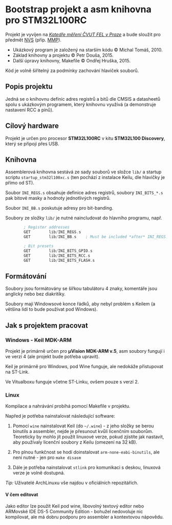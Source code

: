 # Bootstrap projekt a asm knihovna pro STM32L100RC

Projekt je vyvíjen na [*Katedře měření ČVUT FEL v Praze*][measure] a bude sloužit pro předmět [NVS][nvs] (příp. [MMP][mmp]).

- Ukázkový program je založený na starším kódu © Michal Tomáš, 2010.
- Základ knihovny a projektu © Petr Douša, 2015.
- Další úpravy knihovny, Makefile © Ondřej Hruška, 2015.

Kód je volně šiřitelný za podmínky zachování hlaviček souborů.


## Popis projektu

Jedná se o knihovnu definic adres registrů a bitů dle CMSIS a datasheetů spolu s ukázkovým programem,
který knihovnu využívá (a demonstruje nastavení RCC a pinů).


## Cílový hardware

Projekt je určen pro procesor **STM32L100RC** v kitu **STM32L100 Discovery**, který se připojí přes USB.


## Knihovna

Assemblerová knihovna sestává ze sady souborů ve složce `lib/` a startup scriptu `startup_stm32l100xc.s` (ten pochází 
z instalace Keilu, dle hlavičky je přímo od ST).

Soubor `INI_REGS.s` obsahuje definice adres registrů, soubory `INI_BITS_*.s` pak bitové masky a hodnoty
jednotlivých registrů.

Soubor `INI_BB.s` poskutuje adresy pro bit-banding.

Soubory ze složky `lib/` je nutné naincludovat do hlavního programu, např.

```asm
        ; Register addresses
        GET        lib/INI_REGS.s
        GET        lib/INI_BB.s    ; Must be included *after* INI_REGS!

        ; Bit presets
        GET        lib/INI_BITS_GPIO.s
        GET        lib/INI_BITS_RCC.s
        GET        lib/INI_BITS_FLASH.s
```

## Formátování

Soubory jsou formátovány se šířkou tabulátoru 4 znaky, komentáře jsou anglicky nebo bez diakritiky.

Soubory mají Windowsové konce řádků, aby nebyl problém s Keilem (a většina lidí to bude používat pod Windows).


## Jak s projektem pracovat

### Windows - Keil MDK-ARM

Projekt je primárně určen pro **µVision MDK-ARM v.5**, asm soubory fungují i ve verzi 4 (ale projekt bude potřeba upravit).

Keil je primárně pro Windows, pod Wine funguje, ale nedokáže přistupovat na ST-Link.

Ve Vitualboxu funguje včetne ST-Linku, ovšem pouze s verzí 2.


### Linux

Kompilace a nahrávání probíhá pomocí Makefile v projektu. 

Napřed je potřeba nainstalovat následující software:

1. Pomocí `wine` nainstalovat Keil (do `~/.wine`) - z jeho složky se berou binutils a assembler, nejde je přesunout kvůli 
   licenčním souborům. Teoreticky by mohlo jít použít linuxové verze, pokud zjistíte jak nastavit, aby používaly licenční 
   soubory z Keilu (omezení na 32 kB).

2. Pro plnou funkčnost se hodí doinstalovat `arm-none-eabi-binutils`, ale není nutné - jen pro `make disasm`

3. Dále je potřeba nainstalovat `stlink` pro komunikaci s deskou, linuxová verze je volně dostupná.

*Tip:* Uživatelé ArchLinuxu vše najdou v oficiálních repozitářích.


#### V čem editovat

Jako editor lze použít Keil pod wine, libovolný textový editor nebo ARMovské IDE DS-5 Community Edition - bohužel nedovoluje
nic kompilovat, ale má dobru podporu pro assembler a kontextovou nápovědu.


[measure]: http://measure.feld.cvut.cz/
[nvs]: http://measure.feld.cvut.cz/vyuka/predmety/A4B38NVS
[mmp]: http://measure.feld.cvut.cz/vyuka/predmety/A3B38MMP